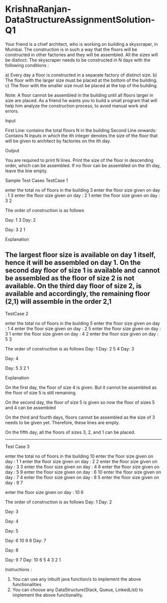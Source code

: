 # KrishnaRanjan-DataStructureAssignmentSolution-Q1
Your friend is a chief architect, who is working on building a skyscraper, in Mumbai. The construction is in such a way that the floors will be constructed in other factories and they will be assembled. All the sizes will be distinct.
The skyscraper needs to be constructed in N days with the following conditions :

a)	Every day a floor is constructed in a separate factory of distinct size.
b)	The floor with the larger size must be placed at the bottom of the building.
c)	The floor with the smaller size must be placed at the top of the building.

Note: A floor cannot be assembled in the building until all floors larger in size are placed.
As a friend he wants you to build a small program that will help him analyze the construction process, to avoid manual work and errors.

Input

First Line: contains the total floors N in the building
Second Line onwards: Contains N inputs in which the ith integer denotes the size of the floor that will be given to architect by factories on the ith day.

Output

You are required to print N lines. Print the size of the floor in descending order, which can be assembled.
If no floor can be assembled on the ith day, leave the line empty. 

Sample Test Cases
TestCase 1

enter the total no of floors in the building 3
enter the floor size given on day : 1 3
enter the floor size given on day : 2 1
enter the floor size given on day : 3 2

The order of construction is as follows
 

Day: 1
3
Day: 2

Day: 3
2 1

Explanation

The largest floor size is available on day 1 itself, hence it will be assembled on day 1.
On the second day floor of size 1 is available and cannot be assembled as the floor of size 2 is not available.
On the third day floor of size 2, is available and accordingly, the remaining floor (2,1) will assemble in the order 2,1
--------------------------------------------------------------------------------------------------------------------------

TestCase 2

enter the total no of floors in the building 5
enter the floor size given on day : 1 4
enter the floor size given on day : 2 5
enter the floor size given on day : 3 1
enter the floor size given on day : 4 2
enter the floor size given on day : 5 3

The order of construction is as follows Day: 1
Day: 2
5 4
Day: 3

Day: 4

Day: 5
3 2 1
 


Explanation


On the first day, the floor of size 4 is given. But it cannot be assembled as the floor of size 5 is still remaining.

On the second day, the floor of size 5 is given so now the floor of sizes 5 and 4 can be assembled

On the third and fourth days, floors cannot be assembled as the size of 3 needs to be given yet. Therefore, these lines are empty.

On the fifth day, all the floors of sizes 3, 2, and 1 can be placed.


--------------------------------------------------------------------------------------------------------------------------

Test Case 3

enter the total no of floors in the building 10
enter the floor size given on day : 1 1
enter the floor size given on day : 2 2
enter the floor size given on day : 3 3
enter the floor size given on day : 4 8
enter the floor size given on day : 5 9
enter the floor size given on day : 6 10
enter the floor size given on day : 7 4
enter the floor size given on day : 8 5
enter the floor size given on day : 9 7
 

enter the floor size given on day : 10 6

The order of construction is as follows Day: 1
Day: 2

Day: 3

Day: 4

Day: 5

Day: 6
10 9 8
Day: 7

Day: 8

Day: 9
7
Day: 10
6 5 4 3 2 1

Instructions :

1)	You can use any inbuilt java function/s to implement the above functionalities
2)	You can choose any DataStructure(Stack, Queue, LinkedList) to implement the above functionality.


